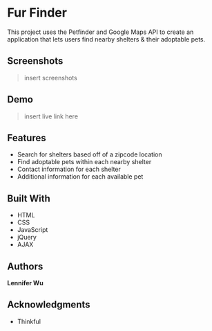 # Fur Finder

This project uses the Petfinder and Google Maps API to create an application that lets users find nearby shelters &amp; their adoptable pets. 

## Screenshots
> insert screenshots

## Demo
> insert live link here

## Features
* Search for shelters based off of a zipcode location
* Find adoptable pets within each nearby shelter
* Contact information for each shelter
* Additional information for each available pet

## Built With

* HTML
* CSS
* JavaScript
* jQuery
* AJAX

## Authors

**Lennifer Wu**

## Acknowledgments

* Thinkful
